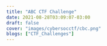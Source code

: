 ```yaml
---
title: "ABC CTF Challenge"
date: 2021-08-28T03:09:07-03:00
draft: false
cover: "images/cybersocctf/cbc.png"
blogs: ["CTF_Challenges"]
---
```

